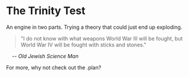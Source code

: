 # The Trinity Test

An engine in two parts.  Trying a theory that could just end up exploding.

> "I do not know with what weapons World War III will be fought, but World War IV will be fought with sticks and stones."

&nbsp;&nbsp;&nbsp;&nbsp;-- _Old Jewish Science Man_

For more, why not check out the .plan?

